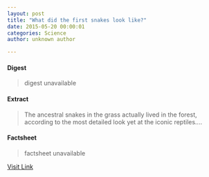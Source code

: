 ```yaml
---
layout: post
title: "What did the first snakes look like?"
date: 2015-05-20 00:00:01
categories: Science
author: unknown author

---
```



#### Digest
>digest unavailable

#### Extract
>The ancestral snakes in the grass actually lived in the forest, according to the most detailed look yet at the iconic reptiles....

#### Factsheet
>factsheet unavailable

[Visit Link](http://phys.org/news351261014.html)


